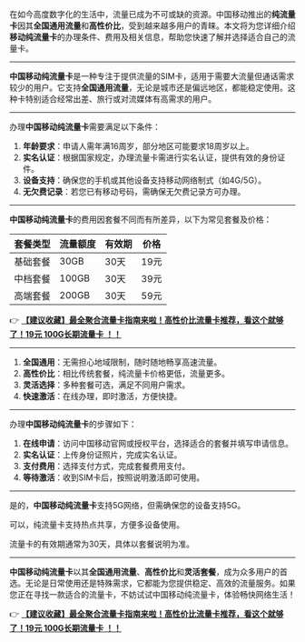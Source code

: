 
在如今高度数字化的生活中，流量已成为不可或缺的资源。中国移动推出的**纯流量卡**因其**全国通用流量**和**高性价比**，受到越来越多用户的青睐。本文将为您详细介绍**移动纯流量卡**的办理条件、费用及相关信息，帮助您快速了解并选择适合自己的流量卡。

---


**中国移动纯流量卡**是一种专注于提供流量的SIM卡，适用于需要大流量但通话需求较少的用户。它支持**全国通用流量**，无论是城市还是偏远地区，都能稳定使用。这种卡特别适合经常出差、旅行或对流媒体有高需求的用户。

---


办理**中国移动纯流量卡**需要满足以下条件：

1. **年龄要求**：申请人需年满16周岁，部分地区可能要求18周岁以上。
2. **实名认证**：根据国家规定，办理流量卡需进行实名认证，提供有效的身份证件。
3. **设备支持**：确保您的手机或其他设备支持移动网络制式（如4G/5G）。
4. **无欠费记录**：若您已有移动号码，需确保无欠费记录方可办理。

---


**中国移动纯流量卡**的费用因套餐不同而有所差异，以下为常见套餐及价格：

| 套餐类型 | 流量额度 | 有效期 | 价格 |
| -------- | -------- | ------ | ---- |
| 基础套餐 | 30GB     | 30天   | 19元 |
| 中档套餐 | 100GB    | 30天   | 39元 |
| 高端套餐 | 200GB    | 30天   | 59元 |

👉 **[【建议收藏】最全聚合流量卡指南来啦！高性价比流量卡推荐，看这个就够了！19元 100G长期流量卡 ！！](https://bit.ly/Liuliangka)**

---


1. **全国通用**：无需担心地域限制，随时随地畅享高速流量。
2. **高性价比**：相比传统套餐，纯流量卡价格更低，流量更多。
3. **灵活选择**：多种套餐可选，满足不同用户需求。
4. **快速激活**：在线办理，即时激活，方便快捷。

---


办理**中国移动纯流量卡**的步骤如下：

1. **在线申请**：访问中国移动官网或授权平台，选择适合的套餐并填写申请信息。
2. **实名认证**：上传身份证照片，完成实名认证。
3. **支付费用**：选择支付方式，完成套餐费用支付。
4. **等待激活**：收到SIM卡后，按照说明激活即可使用。

---


是的，**中国移动纯流量卡**支持5G网络，但需确保您的设备支持5G。

可以，纯流量卡支持热点共享，方便多设备使用。

流量卡的有效期通常为30天，具体以套餐说明为准。

---


**中国移动纯流量卡**以其**全国通用流量**、**高性价比**和**灵活套餐**，成为众多用户的首选。无论是日常使用还是特殊需求，它都能为您提供稳定、高效的流量服务。如果您正在寻找一款适合的流量卡，不妨试试中国移动纯流量卡，体验畅快网络生活！

👉 **[【建议收藏】最全聚合流量卡指南来啦！高性价比流量卡推荐，看这个就够了！19元 100G长期流量卡 ！！](https://bit.ly/Liuliangka)**
